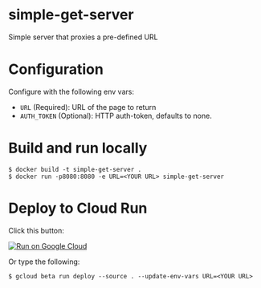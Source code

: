 # simple-get-server
Simple server that proxies a pre-defined URL

# Configuration

Configure with the following env vars:

* `URL` (Required): URL of the page to return
* `AUTH_TOKEN` (Optional): HTTP auth-token, defaults to none.

# Build and run locally

```
$ docker build -t simple-get-server .
$ docker run -p8080:8080 -e URL=<YOUR URL> simple-get-server
```

# Deploy to Cloud Run

Click this button:

[![Run on Google Cloud](https://storage.googleapis.com/cloudrun/button.svg)](https://deploy.cloud.run)

Or type the following:

```
$ gcloud beta run deploy --source . --update-env-vars URL=<YOUR URL>
```
